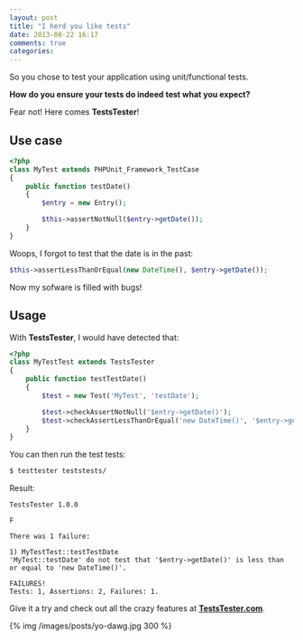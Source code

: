 ```yaml
---
layout: post
title: "I herd you like tests"
date: 2013-08-22 16:17
comments: true
categories:
---
```


So you chose to test your application using unit/functional tests.

**How do you ensure your tests do indeed test what you expect?**

Fear not! Here comes **TestsTester**!

<!-- more -->

## Use case

```php tests/MyTest.php
<?php
class MyTest extends PHPUnit_Framework_TestCase
{
    public function testDate()
    {
        $entry = new Entry();

        $this->assertNotNull($entry->getDate());
    }
}
```

Woops, I forgot to test that the date is in the past:

```php
$this->assertLessThanOrEqual(new DateTime(), $entry->getDate());
```

Now my sofware is filled with bugs!

## Usage

With **TestsTester**, I would have detected that:

```php teststests/MyTestTest.php
<?php
class MyTestTest extends TestsTester
{
    public function testTestDate()
    {
        $test = new Test('MyTest', 'testDate');

        $test->checkAssertNotNull('$entry->getDate()');
        $test->checkAssertLessThanOrEqual('new DateTime()', '$entry->getDate()');
    }
}
```

You can then run the test tests:

```bash
$ testtester teststests/
```

Result:

```
TestsTester 1.0.0

F

There was 1 failure:

1) MyTestTest::testTestDate
'MyTest::testDate' do not test that '$entry->getDate()' is less than or equal to 'new DateTime()'.

FAILURES!
Tests: 1, Assertions: 2, Failures: 1.
```

Give it a try and check out all the crazy features at [**TestsTester.com**](http://bit.ly/7JJSz8).

{% img /images/posts/yo-dawg.jpg 300 %}
